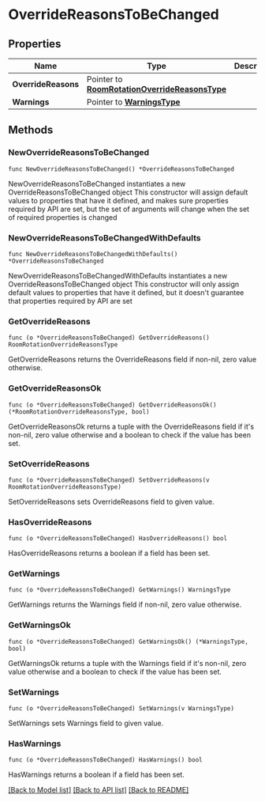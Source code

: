 # OverrideReasonsToBeChanged

## Properties

Name | Type | Description | Notes
------------ | ------------- | ------------- | -------------
**OverrideReasons** | Pointer to [**RoomRotationOverrideReasonsType**](RoomRotationOverrideReasonsType.md) |  | [optional] 
**Warnings** | Pointer to [**WarningsType**](WarningsType.md) |  | [optional] 

## Methods

### NewOverrideReasonsToBeChanged

`func NewOverrideReasonsToBeChanged() *OverrideReasonsToBeChanged`

NewOverrideReasonsToBeChanged instantiates a new OverrideReasonsToBeChanged object
This constructor will assign default values to properties that have it defined,
and makes sure properties required by API are set, but the set of arguments
will change when the set of required properties is changed

### NewOverrideReasonsToBeChangedWithDefaults

`func NewOverrideReasonsToBeChangedWithDefaults() *OverrideReasonsToBeChanged`

NewOverrideReasonsToBeChangedWithDefaults instantiates a new OverrideReasonsToBeChanged object
This constructor will only assign default values to properties that have it defined,
but it doesn't guarantee that properties required by API are set

### GetOverrideReasons

`func (o *OverrideReasonsToBeChanged) GetOverrideReasons() RoomRotationOverrideReasonsType`

GetOverrideReasons returns the OverrideReasons field if non-nil, zero value otherwise.

### GetOverrideReasonsOk

`func (o *OverrideReasonsToBeChanged) GetOverrideReasonsOk() (*RoomRotationOverrideReasonsType, bool)`

GetOverrideReasonsOk returns a tuple with the OverrideReasons field if it's non-nil, zero value otherwise
and a boolean to check if the value has been set.

### SetOverrideReasons

`func (o *OverrideReasonsToBeChanged) SetOverrideReasons(v RoomRotationOverrideReasonsType)`

SetOverrideReasons sets OverrideReasons field to given value.

### HasOverrideReasons

`func (o *OverrideReasonsToBeChanged) HasOverrideReasons() bool`

HasOverrideReasons returns a boolean if a field has been set.

### GetWarnings

`func (o *OverrideReasonsToBeChanged) GetWarnings() WarningsType`

GetWarnings returns the Warnings field if non-nil, zero value otherwise.

### GetWarningsOk

`func (o *OverrideReasonsToBeChanged) GetWarningsOk() (*WarningsType, bool)`

GetWarningsOk returns a tuple with the Warnings field if it's non-nil, zero value otherwise
and a boolean to check if the value has been set.

### SetWarnings

`func (o *OverrideReasonsToBeChanged) SetWarnings(v WarningsType)`

SetWarnings sets Warnings field to given value.

### HasWarnings

`func (o *OverrideReasonsToBeChanged) HasWarnings() bool`

HasWarnings returns a boolean if a field has been set.


[[Back to Model list]](../README.md#documentation-for-models) [[Back to API list]](../README.md#documentation-for-api-endpoints) [[Back to README]](../README.md)


